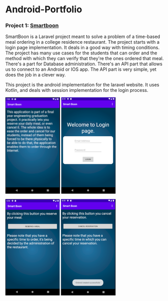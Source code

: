# Android-Portfolio

### Project 1: [Smartboon](https://github.com/alitaha21/Smartboon) 
  SmartBoon is a Laravel project meant to solve a problem of a time-based meal ordering in a college residence restaurant. The project starts with a login page implementation. It deals in a good way with timing conditions.
The project has many use cases for the students that can order and the method with which they can verify that they're the ones ordered that meal.
There's a part for Database administration. There's an API part that allows us to connect to an Android or IOS app. The API part is very simple, yet does the job in a clever way.

This project is the android implementation for the laravel website.
It uses Kotlin, and deals with session implementation for the login process.

 ![](/images/about.png) ![](/images/androidLogin.png) 
 
 ![](/images/reserveAMeal.png) ![](/images/cancelAReservation.png) 
